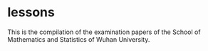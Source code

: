# lessons
This is the compilation of the examination papers of the School of Mathematics and Statistics of Wuhan University.
